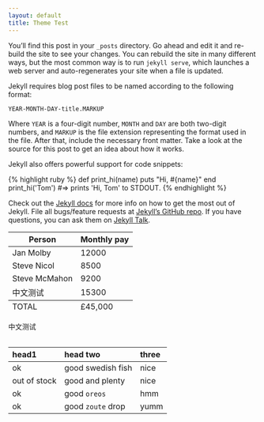 ```yaml
---
layout: default
title: Theme Test
---
```

<script src="/assets/js/sortable.js"></script>
<link rel="stylesheet" href="{{ "/assets/css/sortable.css" | relative_url }}"/>

You’ll find this post in your `_posts` directory. Go ahead and edit it and re-build the site to see your changes. You can rebuild the site in many different ways, but the most common way is to run `jekyll serve`, which launches a web server and auto-regenerates your site when a file is updated.

Jekyll requires blog post files to be named according to the following format:

`YEAR-MONTH-DAY-title.MARKUP`

Where `YEAR` is a four-digit number, `MONTH` and `DAY` are both two-digit numbers, and `MARKUP` is the file extension representing the format used in the file. After that, include the necessary front matter. Take a look at the source for this post to get an idea about how it works.

Jekyll also offers powerful support for code snippets:

{% highlight ruby %}
def print_hi(name)
  puts "Hi, #{name}"
end
print_hi('Tom')
#=> prints 'Hi, Tom' to STDOUT.
{% endhighlight %}

Check out the [Jekyll docs][jekyll-docs] for more info on how to get the most out of Jekyll. File all bugs/feature requests at [Jekyll’s GitHub repo][jekyll-gh]. If you have questions, you can ask them on [Jekyll Talk][jekyll-talk].


<table class="sortable">
<thead>
  <tr><th>Person</th><th>Monthly pay</th></tr>
</thead>
<tbody>
  <tr><td>Jan Molby</td><td>12000</td></tr>
  <tr><td>Steve Nicol</td><td>8500</td></tr>
  <tr><td>Steve McMahon</td><td>9200</td></tr>
  <tr><td>中文测试</td><td>15300</td></tr>
</tbody>
<tfoot>
  <tr><td>TOTAL</td><td>£45,000</td></tr>
</tfoot>
</table>

中文测试


<table class="sortable" markdown="1">

| head1        | head two          | three |
|:-------------|:------------------|:------|
| ok           | good swedish fish | nice  |
| out of stock | good and plenty   | nice  |
| ok           | good `oreos`      | hmm   |
| ok           | good `zoute` drop | yumm  |

</table>



[jekyll-docs]: https://jekyllrb.com/docs/home
[jekyll-gh]:   https://github.com/jekyll/jekyll
[jekyll-talk]: https://talk.jekyllrb.com/

